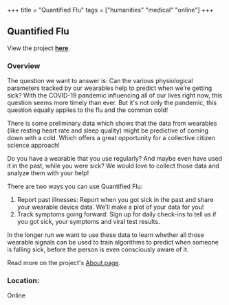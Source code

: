 +++
title = "Quantified Flu"
tags = ["humanities" "medical" "online"]
+++

## Quantified Flu

View the project [**here**](https://quantifiedflu.org/).

### Overview

The question we want to answer is: Can the various physiological parameters tracked by our wearables help to predict when we’re getting sick? With the COVID-19 pandemic influencing all of our lives right now, this question seems more timely than ever. But it's not only the pandemic, this question equally applies to the flu and the common cold!

There is some preliminary data which shows that the data from wearables (like resting heart rate and sleep quality) might be predictive of coming down with a cold. Which offers a great opportunity for a collective citizen science approach!

Do you have a wearable that you use regularly? And maybe even have used it in the past, while you were sick? We would love to collect those data and analyze them with your help!

There are two ways you can use Quantified Flu:
1. Report past illnesses: Report when you got sick in the past and share your wearable device data. We'll make a plot of your data for you!
2. Track symptoms going forward: Sign up for daily check-ins to tell us if you got sick, your symptoms and viral test results.

In the longer run we want to use these data to learn whether all those wearable signals can be used to train algorithms to predict when someone is falling sick, before the person is even consciously aware of it.

Read more on the project's [About page](https://quantifiedflu.org/about/).

### Location:
Online
